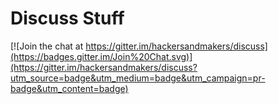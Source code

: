 # Discuss Stuff

[![Join the chat at https://gitter.im/hackersandmakers/discuss](https://badges.gitter.im/Join%20Chat.svg)](https://gitter.im/hackersandmakers/discuss?utm_source=badge&utm_medium=badge&utm_campaign=pr-badge&utm_content=badge)
